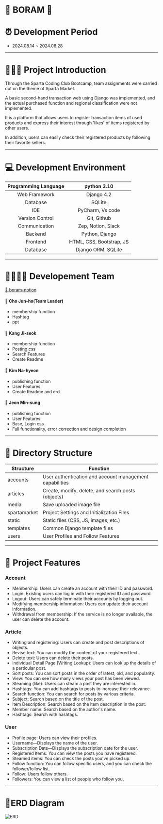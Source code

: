  # 🪷 BORAM 🪷

# ⏰ Development Period
- 2024.08.14 ~ 2024.08.28
----
# 👩🏻‍💻 Project Introduction

Through the Sparta Coding Club Bootcamp, team assignments were carried out on the theme of Sparta Market.


A basic second-hand transaction web using Django was implemented, and the actual purchased function and regional classification were not implemented.


It is a platform that allows users to register transaction items of used products and express their interest through 'likes' of items registered by other users.

In addition, users can easily check their registered products by following their favorite sellers.

----
# 💻 Development Environment

|Programming Language| python 3.10|
|:----------------:|:----------------:|
| Web Framework | Django 4.2|
| Database | SQLite|
| IDE | PyCharm, Vs code |
| Version Control | Git, Github |
| Communication | Zep, Notion, Slack|
| Backend | Python, Django |
| Frontend | HTML, CSS, Bootstrap, JS |
| Database | Django ORM, SQLite |

----
# 🧑‍🧑‍🧒‍🧒 Developement Team

[🔗 boram-notion](https://teamsparta.notion.site/b1f541f0549f4e7f9e07c9cc547f1ec6)

#### 👑 Cho Jun-ho(Team Leader)
- membership function
- Hashtag
- ppt

#### 👤 Kang Ji-seok
- membership function
- Posting css
- Search Features
- Create Readme

#### 👤 Kim Na-hyeon
- publishing function
- User Features
- Create Readme and erd

#### 👤 Jeon Min-sung
- publishing function
- User Features
- Base, Login css
- Full functionality, error correction and design completion
----

# 🧬 Directory Structure
| Structure| Function|
|----------------|----------------|
| accounts | User authentication and account management capabilities |
| articles | Create, modify, delete, and search posts (objects) |
|  media | Save uploaded image file |
| spartamarket | Project Settings and Initialization Files |
| static | Static files (CSS, JS, images, etc.) |
| templates | Common Django template files |
| users | User Profiles and Follow Features

----
# 📌 Project Features

### Account
- Membership: Users can create an account with their ID and password.
- Login: Existing users can log in with their registered ID and password.
- Logout: Users can safely terminate their accounts by logging out.
- Modifying membership information: Users can update their account information.
- Withdrawal from membership: If the service is no longer available, the user can delete the account.

### Article
- Writing and registering: Users can create and post descriptions of objects.
- Revise text: You can modify the content of your registered text.
- Delete text: Users can delete their posts.
- Individual Detail Page (Writing Lookup): Users can look up the details of a particular post.
- Sort posts: You can sort posts in the order of latest, old, and popularity.
- View: You can see how many views your post has been viewed.
- Steaming (like): Users can steam a post they are interested in.
- Hashtags: You can add hashtags to posts to increase their relevance.
- Search function: You can search for posts by various criteria.
- Subject: Search based on the title of the post.
- Item Description: Search based on the item description in the post.
- Member name: Search based on the author's name.
- Hashtags: Search with hashtags.

### User
- Profile page: Users can view their profiles.
- Username—Displays the name of the user.
- Subscription Date—Displays the subscription date for the user.
- Registered Items: You can view the posts you have registered.
- Steamed items: You can check the posts you've picked up.
- Follow function: You can follow specific users, and you can check the follower/follow list.
- Follow: Users follow others.
- Followers: You can view a list of people who follow you.

----
# 📄ERD Diagram
![ERD](https://github.com/user-attachments/assets/00db2583-9f10-4420-88e5-e1baefadeadb)

